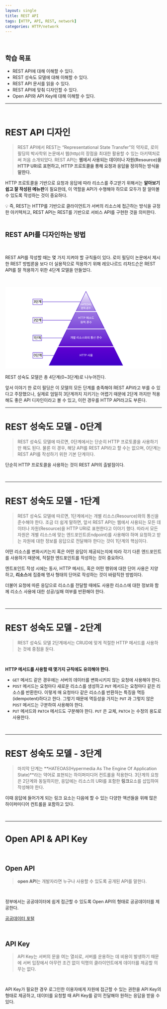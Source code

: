 ```yaml
---
layout: single
title: REST API
tags: [HTTP, API, REST, network]
categories: HTTP/network
---
```


<br />

## **학습 목표**

- REST API에 대해 이해할 수 있다.
- REST 성숙도 모델에 대해 이해할 수 있다.
- REST API 문서를 읽을 수 있다.
- REST API에 맞춰 디자인할 수 있다.
- Open API와 API Key에 대해 이해할 수 있다.



---

<br />

# REST API 디자인

> REST API에서 REST는 “Representational State Transfer”의 약자로, 로이 필딩의 박사학위 논문에서 웹(http)의 장점을 최대한 활용할 수 있는 아키텍처로써 처음 소개되었다. REST API는 **웹에서 사용되는 데이터나 자원(Resource)을 HTTP URI로 표현하고, HTTP 프로토콜을 통해 요청과 응답을 정의하는 방식을 말한다.**
> 

HTTP 프로토콜을 기반으로 요청과 응답에 따라 리소스를 주고받기 위해서는 **알아보기 쉽고 잘 작성된 메뉴판**이 필요한데, 이 역할을 API가 수행해야 하므로 모두가 잘 알아볼 수 있도록 작성하는 것이 중요하다.

<aside>
💡 즉, REST는 HTTP를 기반으로 클라이언트가 서버의 리소스에 접근하는 방식을 규정한 아키텍처고, REST API는 REST를 기반으로 서비스 API를 구현한 것을 의미한다.
</aside>

<br/>

## REST API를 디자인하는 방법

&nbsp;

REST API를 작성할 때는 몇 가지 지켜야 할 규칙들이 있다. 로이 필딩이 논문에서 제시한 REST 방법론을 보다 더 실용적으로 적용하기 위해 레오나르드 리차드슨은 REST API를 잘 적용하기 위한 4단계 모델을 만들었다.

<br/>

![001](/images/2022-12-02-rest-api/001.png)

REST 성숙도 모델은 총 4단계(0~3단계)로 나누어진다.

앞서 이야기 한 로이 필딩은 이 모델의 모든 단계를 충족해야 REST API라고 부를 수 있다고 주장했으나, 실제로 엄밀히 3단계까지 지키기는 어렵기 때문에 2단계 까지만 적용해도 좋은 API 디자인이라고 볼 수 있고, 이런 경우를 HTTP API라고도 부른다.



---



# REST 성숙도 모델 - 0단계

> REST 성숙도 모델에 따르면, 0단계에서는 단순히 HTTP 프로토콜을 사용하기만 해도 된다. 물론 이 경우, 해당 API를 REST API라고 할 수는 없으며, 0단계는 REST API를 작성하기 위한 기본 단계이다.
>



단순히 HTTP 프로토콜을 사용하는 것이 REST API의 출발점이다.

<br/>

---



# REST 성숙도 모델 - 1단계



> REST 성숙도 모델에 따르면, 1단계에서는 개별 리소스(Resource)와의 통신을 준수해야 한다.
> 조금 더 쉽게 말하면, 앞서 REST API는 웹에서 사용되는 모든 데이터나 자원(Resource)을 HTTP URI로 표현한다고 이야기 했다. 따라서 모든 자원은 개별 리소스에 맞는 엔드포인트(Endpoint)를 사용해야 하며 요청하고 받는 자원에 대한 정보를 응답으로 전달해야 한다는 것이 1단계의 핵심이다.



어떤 리소스를 변화시키는지 혹은 어떤 응답이 제공되는지에 따라 각기 다른 엔드포인트를 사용하기 때문에, 적절한 엔드포인트를 작성하는 것이 중요하다.

엔트포인트 작성 시에는 동사, HTTP 메서드, 혹은 어떤 행위에 대한 단어 사용은 지양하고, **리소스**에 집중해 명사 형태의 단어로 작성하는 것이 바람직한 방법이다.

더불어 요청에 따른 응답으로 리소스를 전달할 때에도 사용한 리소스에 대한 정보와 함께 리소스 사용에 대한 성공/실패 여부를 반환해야 한다. 



<br/>



---



# REST 성숙도 모델 - 2단계

> REST 성숙도 모델 2단계에서는 CRUD에 맞게 적절한 HTTP 메서드를 사용하는 것에 중점을 둔다.


<br/>

**HTTP 메서드를 사용할 때 몇가지 규칙에도 유의해야 한다.**

- `GET` 메서드 같은 경우에는 서버의 데이터를 변화시키지 않는 요청에 사용해야 한다.
- `POST` 메서드는 요청마다 새로운 리소스를 생성하고 `PUT` 메서드는 요청마다 같은 리소스를 반환한다. 이렇게 매 요청마다 같은 리소스를 반환하는 특징을 멱등(idempotent)하다고 한다. 그렇기 때문에 멱등성을 가지는 `PUT` 과 그렇지 않은 `POST` 메서드는 구분하여 사용해야 한다.
- `PUT` 메서드와 `PATCH` 메서드도 구분해야 한다. `PUT` 은 교체, `PATCH` 는 수정의 용도로 사용한다.

<br/>

---



# REST 성숙도 모델 - 3단계

> 마지막 단계는 **HATEOAS(Hypermedia As The Engine Of Application State)**라는 약어로 표현되는 하이퍼미디어 컨트롤을 적용한다. 3단계의 요청은 2단계와 동일하지만, 응답에는 리소스의 URI를 포함한 **링크**요소를 삽입하여 작성해야 한다.




이때 응답에 들어가게 되는 링크 요소는 다음에 할 수 있는 다양한 액션들을 위해 많은 하이퍼미디어 컨트롤을 포함하고 있다.

<br/>

---

# Open API & API Key

   &nbsp;

## Open API

>  **open API**는 개발자라면 누구나 사용할 수 있도록 공개된 API를 말한다.
>

   &nbsp;

정부에서는 공공데이터에 쉽게 접근할 수 있도록 Open API의 형태로 공공데이터를 제공한다. 

[공공데이터 포털](https://www.data.go.kr/)

<br/>



## API Key

> API Key는 서버의 문을 여는 열쇠로, 서버를 운용하는 데 비용이 발생하기 때문에 서버 입장에서 아무런 조건 없이 익명의 클라이언트에게 데이터를 제공할 의무는 없다.
>

&nbsp;

API Key가 필요한 경우 로그인한 이용자에게 자원에 접근할 수 있는 권한을 API Key의 형태로 제공하고, 데이터를 요청할 때 API Key를 같이 전달해야 원하는 응답을 받을 수 있다.



<br/>